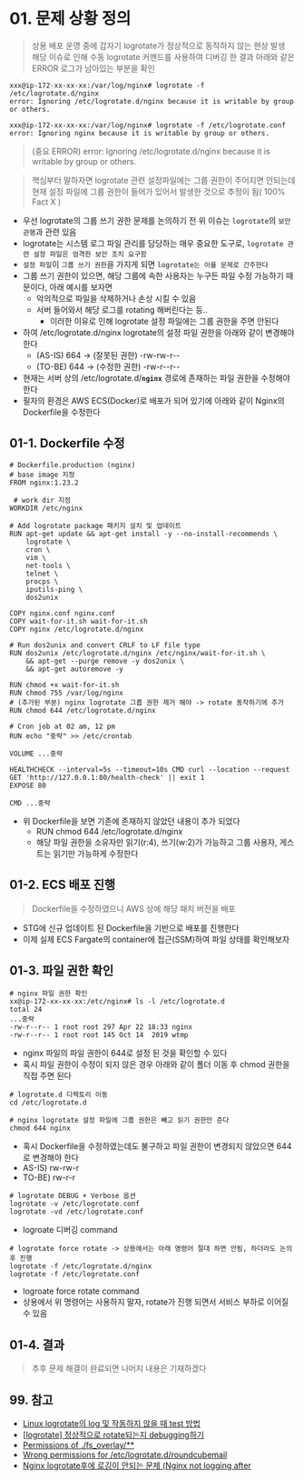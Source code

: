 # 01. 문제 상황 정의

> 상용 배포 운영 중에 갑자기 logrotate가 정상적으로 동작하지 않는 현상 발생  
> 해당 이슈로 인해 수동 logrotate 커멘드를 사용하여 디버깅 한 결과 아래와 같은 ERROR 로그가 남아있는 부분을 확인

```shell
xxx@ip-172-xx-xx-xx:/var/log/nginx# logrotate -f /etc/logrotate.d/nginx
error: Ignoring /etc/logrotate.d/nginx because it is writable by group or others.

xxx@ip-172-xx-xx-xx:/var/log/nginx# logrotate -f /etc/logrotate.conf
error: Ignoring nginx because it is writable by group or others.
```

> (중요 ERROR) error: Ignoring /etc/logrotate.d/nginx because it is writable by group or others.

> 핵심부터 말하자면 logrotate 관련 설정파일에는 그룹 권한이 주어지면 안되는데  
> 현재 설정 파일에 그룹 권한이 들어가 있어서 발생한 것으로 추정이 됨( 100% Fact X )

- 우선 logrotate의 그룹 쓰기 권한 문제를 논의하기 전 위 이슈는 `logrotate`의 `보안 관행`과 관련 있음
- logrotate는 시스템 로그 파일 관리를 담당하는 매우 중요한 도구로, `logrotate 관련 설정 파일은 엄격한 보안 조치 요구함`
- `설정 파일`이 `그룹 쓰기 권한`을 가지게 되면 `logrotate는 이를 문제로 간주한다`
- 그룹 쓰기 권한이 있으면, 해당 그룹에 속한 사용자는 누구든 파일 수정 가능하기 때문이다, 아래 예시를 보자면
  - 악의적으로 파일을 삭제하거나 손상 시킬 수 있음
  - 서버 들어와서 해당 로그를 rotating 해버린다는 등..
    - 이러한 이유로 인해 logrotate 설정 파일에는 그룹 권한을 주면 안된다
- 하여 /etc/logrotate.d/nginx logrotate의 설정 파일 권한을 아래와 같이 변경해야 한다
  - (AS-IS) 664 -> (잘못된 권한) -rw-rw-r--
  - (TO-BE) 644 -> (수정한 권한) -rw-r--r--
- 현재는 서버 상의 /etc/logrotate.d/**`nginx`** 경로에 존재하는 파일 권한을 수정해야 한다
- 필자의 환경은 AWS ECS(Docker)로 배포가 되어 있기에 아래와 같이 Nginx의 Dockerfile을 수정한다

## 01-1. Dockerfile 수정

```shell
# Dockerfile.production (nginx)
# base image 지정
FROM nginx:1.23.2
 
 # work dir 지정
WORKDIR /etc/nginx

# Add logrotate package 패키지 설치 및 업데이트
RUN apt-get update && apt-get install -y --no-install-recommends \
    logrotate \
    cron \
    vim \
    net-tools \
    telnet \
    procps \
    iputils-ping \
    dos2unix

COPY nginx.conf nginx.conf
COPY wait-for-it.sh wait-for-it.sh
COPY nginx /etc/logrotate.d/nginx

# Run dos2unix and convert CRLF to LF file type
RUN dos2unix /etc/logrotate.d/nginx /etc/nginx/wait-for-it.sh \
    && apt-get --purge remove -y dos2unix \
    && apt-get autoremove -y

RUN chmod +x wait-for-it.sh
RUN chmod 755 /var/log/nginx
# (추가된 부분) nginx logrotate 그룹 권한 제거 해야 -> rotate 동작하기에 추가
RUN chmod 644 /etc/logrotate.d/nginx

# Cron job at 02 am, 12 pm
RUN echo "중략" >> /etc/crontab

VOLUME ...중략

HEALTHCHECK --interval=5s --timeout=10s CMD curl --location --request GET 'http://127.0.0.1:80/health-check' || exit 1
EXPOSE 80

CMD ...중략
```

- 위 Dockerfile을 보면 기존에 존재하지 않았던 내용이 추가 되었다
  - RUN chmod 644 /etc/logrotate.d/nginx
  - 해당 파일 권한을 소유자만 읽기(r:4), 쓰기(w:2)가 가능하고 그룹 사용자, 게스트는 읽기만 가능하게 수정한다

## 01-2. ECS 배포 진행

> Dockerfile을 수정하였으니 AWS 상에 해당 패치 버전을 배포  

- STG에 신규 업데이트 된 Dockerfile을 기반으로 배포를 진행한다
- 이제 실제 ECS Fargate의 container에 접근(SSM)하여 파일 상태를 확인해보자

## 01-3. 파일 권한 확인

```shell
# nginx 파일 권한 확인
xx@ip-172-xx-xx-xx:/etc/nginx# ls -l /etc/logrotate.d
total 24
...중략
-rw-r--r-- 1 root root 297 Apr 22 18:33 nginx
-rw-r--r-- 1 root root 145 Oct 14  2019 wtmp
```

- nginx 파일의 파일 권한이 644로 설정 된 것을 확인할 수 있다
- 혹시 파일 권한이 수정이 되지 않은 경우 아래와 같이 폴더 이동 후 chmod 권한을 직접 주면 된다

```shell
# logrotate.d 디렉토리 이동
cd /etc/logrotate.d
```

```shell
# nginx logrotate 설정 파일에 그룹 권한은 빼고 읽기 권한만 준다
chmod 644 nginx 
```

- 혹시 Dockerfile을 수정하였는데도 불구하고 파일 권한이 변경되지 않았으면 644로 변경해야 한다
- AS-IS) rw-rw-r
- TO-BE) rw-r-r

```shell
# logrotate DEBUG + Verbose 옵션
logrotate -v /etc/logrotate.conf
logrotate -vd /etc/logrotate.conf
```

- logroate 디버깅 command

```shell
# logrotate force rotate -> 상용에서는 아래 명령어 절대 하면 안됨, 하더라도 논의 후 진행
logrotate -f /etc/logrotate.d/nginx
logrotate -f /etc/logrotate.conf
```

- logroate force rotate command
- 상용에서 위 명령어는 사용하지 말자, rotate가 진행 되면서 서비스 부하로 이어질 수 있음

## 01-4. 결과

> 추후 문제 해결이 완료되면 나머지 내용은 기재하겠다

## 99. 참고

- [Linux logrotate의 log 및 작동하지 않을 때 test 방법](https://jason-heo.github.io/sys/admin/2016/08/30/logrotate-test.html)
- [[logrotate] 정상적으로 rotate되는지 debugging하기](https://blog.leocat.kr/notes/2018/01/30/logrotate-debugging)
- [Permissions of ./fs_overlay/**](https://github.com/SteveLTN/https-portal/issues/265)
- [Wrong permissions for /etc/logrotate.d/roundcubemail](https://github.com/remicollet/remirepo/issues/145)
- [Nginx logrotate후에 로깅이 안되는 문제 (Nginx not logging after](https://hodolman.com/42)
